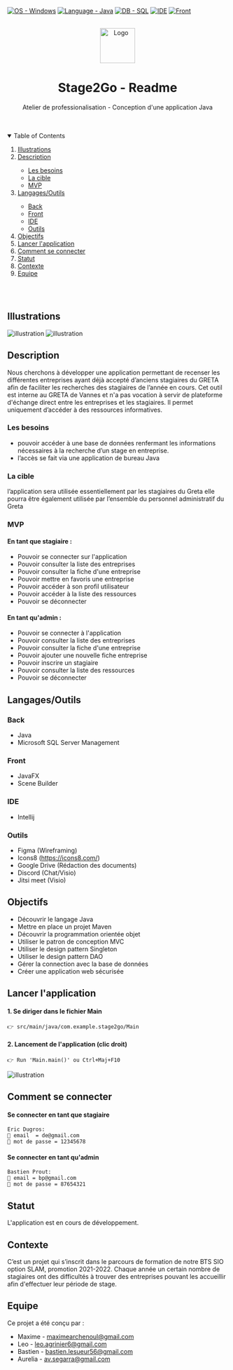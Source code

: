 [![OS - Windows](https://img.shields.io/badge/Windows-0078D6?style=for-the-badge&logo=windows&logoColor=white)](https://)
[![Language - Java](https://img.shields.io/badge/Java-ED8B00?style=for-the-badge&logo=java&logoColor=white)](https://)
[![DB - SQL](https://img.shields.io/badge/Microsoft%20SQL%20Server-CC2927?style=for-the-badge&logo=microsoft%20sql%20server&logoColor=white)](https://)
[![IDE](https://img.shields.io/badge/IntelliJ_IDEA-000000.svg?style=for-the-badge&logo=intellij-idea&logoColor=white)](https://)
[![Front](https://img.shields.io/badge/JavaFX-34D873?style=for-the-badge&logo=java&logoColor=white)](https://)


<br/>
<div align="center">
    <img src="src/main/resources/images/logo.jpg" alt="Logo" width="80" height="80">
    <h1 align="center"><strong>Stage2Go</strong> - Readme</h1>
</div>
  <p align="center">
    Atelier de professionalisation - Conception d'une application Java
    <br />
  </p>


<br/>
<br/>

<!-- TABLE OF CONTENTS -->
<details open="open">
  <summary>Table of Contents</summary>

  <ol>
    <li><a href="#illustrations">Illustrations</a></li>
    <li><a href="#description">Description</a></li>
        <ul>
          <li><a href="#description">Les besoins</a></li>
          <li><a href="#description">La cible</a></li>
          <li><a href="#description">MVP</a></li>
        </ul>
    <li><a href="#langages">Langages/Outils</a></li>
        <ul>
          <li><a href="#langages">Back</a></li>
          <li><a href="#langages">Front</a></li>
          <li><a href="#langages">IDE</a></li>
          <li><a href="#langages">Outils</a></li>
        </ul>
    <li><a href="#objectifs">Objectifs</a></li>
    <li><a href="#launch">Lancer l'application</a></li>
    <li><a href="#connect">Comment se connecter</a></li>
    <li><a href="#statut">Statut</a></li>
    <li><a href="#contexte">Contexte</a></li>
    <li><a href="#equipe">Equipe</a></li>
  </ol>
</details>

<br>
<br>



## Illustrations <a id="illustrations"></a>
![illustration](src/main/resources/images/screenshot1.png)
![illustration](src/main/resources/images/screenshot2.png)

## Description <a id="description"></a>
Nous cherchons à développer une application permettant de recenser les différentes entreprises ayant déjà accepté d’anciens stagiaires du GRETA afin de faciliter les recherches des stagiaires de l’année en cours.
Cet outil est interne au GRETA de Vannes et n'a pas vocation à servir de plateforme d'échange direct entre les entreprises et les stagiaires. Il permet uniquement d’accéder à des ressources informatives.

### Les besoins
- pouvoir accéder à une base de données renfermant les informations nécessaires à la recherche d’un stage en entreprise.
- l’accès se fait via une application de bureau Java

### La cible
l’application sera utilisée essentiellement par les stagiaires du Greta
elle pourra être également utilisée par l’ensemble du personnel administratif du Greta

### MVP
#### En tant que stagiaire :
- Pouvoir se connecter sur l'application
- Pouvoir consulter la liste des entreprises
- Pouvoir consulter la fiche d'une entreprise
- Pouvoir mettre en favoris une entreprise
- Pouvoir accéder à son profil utilisateur
- Pouvoir accéder à la liste des ressources
- Pouvoir se déconnecter

#### En tant qu'admin :
- Pouvoir se connecter à l'application
- Pouvoir consulter la liste des entreprises
- Pouvoir consulter la fiche d'une entreprise
- Pouvoir ajouter une nouvelle fiche entreprise
- Pouvoir inscrire un stagiaire
- Pouvoir consulter la liste des ressources
- Pouvoir se déconnecter


## Langages/Outils <a id="langages"></a>
### Back
- Java
- Microsoft SQL Server Management

### Front
- JavaFX
- Scene Builder

### IDE
- Intellij

### Outils
- Figma (Wireframing)
- Icons8 (https://icons8.com/)
- Google Drive (Rédaction des documents)
- Discord (Chat/Visio)
- Jitsi meet (Visio)

## Objectifs <a id="objectifs"></a>
- Découvrir le langage Java
- Mettre en place un projet Maven
- Découvrir la programmation orientée objet
- Utiliser le patron de conception MVC
- Utiliser le design pattern Singleton
- Utiliser le design pattern DAO
- Gérer la connection avec la base de données
- Créer une application web sécurisée

## Lancer l'application
#### 1. Se diriger dans le fichier Main
    👉 src/main/java/com.example.stage2go/Main 
#### 2. Lancement de l'application (clic droit)
    👉 Run 'Main.main()' ou Ctrl+Maj+F10

![illustration](src/main/resources/images/run.png)


## Comment se connecter
#### Se connecter en tant que stagiaire
    Eric Dugros:
    📩 email  = de@gmail.com
    🔐 mot de passe = 12345678


#### Se connecter en tant qu'admin
    Bastien Prout:
    📩 email = bp@gmail.com
    🔐 mot de passe = 87654321



## Statut <a id="statut"></a>

L'application est en cours de développement.


## Contexte <a id="contexte"> </a>

C’est un projet qui s’inscrit dans le parcours de formation de notre BTS SIO option SLAM, promotion 2021-2022.
Chaque année un certain nombre de stagiaires ont des difficultés à trouver des entreprises pouvant les accueillir afin d'effectuer leur période de stage.


## Equipe <a id="equipe"> </a>

Ce projet a été conçu par :
- Maxime - maximearchenoul@gmail.com
- Leo - leo.agrinier6@gmail.com
- Bastien - bastien.lesueur56@gmail.com
- Aurelia - av.segarra@gmail.com